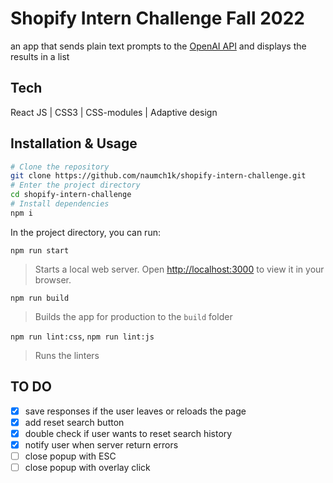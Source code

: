 # Shopify Intern Challenge Fall 2022
an app that sends plain text prompts to the [OpenAI API](https://openai.com/api/) and displays the results in a list

## Tech
React JS | CSS3 | CSS-modules | Adaptive design

## Installation & Usage

```bash
# Clone the repository
git clone https://github.com/naumch1k/shopify-intern-challenge.git
# Enter the project directory
cd shopify-intern-challenge
# Install dependencies
npm i
```
In the project directory, you can run:

`npm run start`
> Starts a local web server. Open [http://localhost:3000](http://localhost:3000) to view it in your browser.

`npm run build`
> Builds the app for production to the `build` folder

`npm run lint:css`, `npm run lint:js`
> Runs the linters

## TO DO
- [x] save responses if the user leaves or reloads the page
- [x] add reset search button
- [x] double check if user wants to reset search history
- [x] notify user when server return errors
- [ ] close popup with ESC
- [ ] close popup with overlay click
